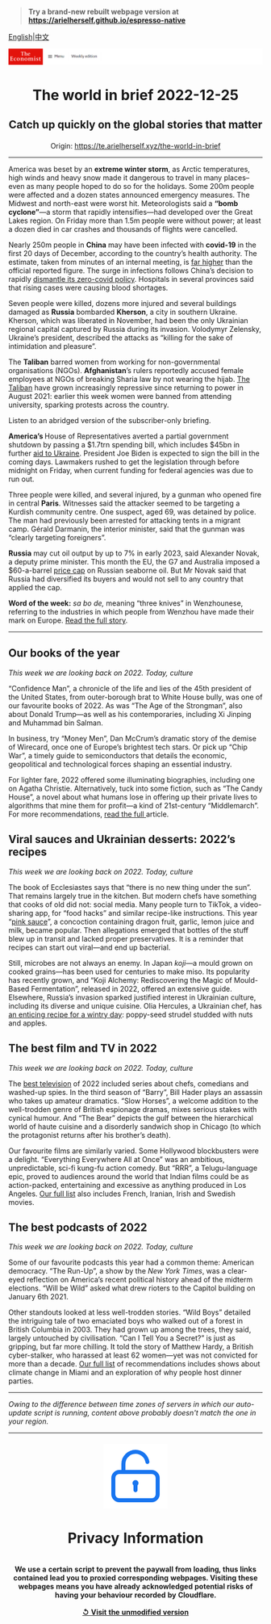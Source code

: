 > **Try a brand-new rebuilt webpage version at https://arielherself.github.io/espresso-native**

[English](https://github.com/arielherself/espresso/blob/main/README.md)|[中文](https://github-com.translate.goog/arielherself/espresso/blob/main/README.md?_x_tr_sl=en&_x_tr_tl=zh-CN&_x_tr_hl=zh-CN&_x_tr_pto=wapp)



![The Economist](menubar.png)

# <p align="center">The world in brief 2022-12-25</p>

## <p align="center">Catch up quickly on the global stories that matter</p>

<p align="center">Origin: <a href="https://te.arielherself.xyz/the-world-in-brief">https://te.arielherself.xyz/the-world-in-brief</a><hr>

America was beset by an <strong>extreme winter storm</strong>, as Arctic temperatures, high winds and heavy snow made it dangerous to travel in many places–even as many people hoped to do so for the holidays. Some 200m people were affected and a dozen states announced emergency measures. The Midwest and north-east were worst hit. Meteorologists said a <strong>“bomb cyclone”⁠</strong>—a storm that rapidly intensifies—⁠⁠had developed over the Great Lakes region. On Friday more than 1.5m people were without power; at least a dozen died in car crashes and thousands of flights were cancelled.

Nearly 250m people in <strong>China</strong> may have been infected with <strong>covid-19</strong> in the first 20 days of December, according to the country’s health authority. The estimate, taken from minutes of an internal meeting, is [far higher](https://te.arielherself.xyz/china/2022/12/15/our-model-shows-that-chinas-covid-death-toll-could-be-massive) than the official reported figure. The surge in infections follows China’s decision to rapidly [dismantle its zero-covid policy](https://te.arielherself.xyz/china/2022/12/15/the-politics-of-xi-jinpings-covid-retreat). Hospitals in several provinces said that rising cases were causing blood shortages.

Seven people were killed, dozens more injured and several buildings damaged as <strong>Russia</strong> bombarded <strong>Kherson</strong>, a city in southern Ukraine. Kherson, which was liberated in November, had been the only Ukrainian regional capital captured by Russia during its invasion. Volodymyr Zelensky, Ukraine’s president, described the attacks as “killing for the sake of intimidation and pleasure”.

The <strong>Taliban</strong> barred women from working for non-governmental organisations (NGOs). <strong>Afghanistan</strong>’s rulers reportedly accused female employees at NGOs of breaking Sharia law by not wearing the hijab. [The Taliban](https://te.arielherself.xyz/graphic-detail/2022/12/05/life-under-the-taliban-has-hit-rock-bottom) have grown increasingly repressive since returning to power in August 2021: earlier this week women were banned from attending university, sparking protests across the country.

Listen to an abridged version of the subscriber-only briefing.

<strong>America’s </strong>House of Representatives averted a partial government shutdown by passing a $1.7trn spending bill, which includes $45bn in further [aid to Ukraine](https://te.arielherself.xyz/united-states/2022/12/21/volodymyr-zelensky-brings-his-message-to-washington). President Joe Biden is expected to sign the bill in the coming days. Lawmakers rushed to get the legislation through before midnight on Friday, when current funding for federal agencies was due to run out.

Three people were killed, and several injured, by a gunman who opened fire in central <strong>Paris</strong>. Witnesses said the attacker seemed to be targeting a Kurdish community centre. One suspect, aged 69, was detained by police. The man had previously been arrested for attacking tents in a migrant camp. Gérald Darmanin, the interior minister, said that the gunman was “clearly targeting foreigners”.

<strong>Russia</strong> may cut oil output by up to 7% in early 2023, said Alexander Novak, a deputy prime minister. This month the EU, the G7 and Australia imposed a $60-a-barrel [price cap](https://te.arielherself.xyz/leaders/2022/11/30/the-wests-proposed-price-cap-on-russian-oil-is-no-magic-weapon) on Russian seaborne oil. But Mr Novak said that Russia had diversified its buyers and would not sell to any country that applied the cap.

<strong>Word of the week:</strong> <em>sa bo de, </em>meaning “three knives” in Wenzhounese, referring to the industries in which people from Wenzhou have made their mark on Europe. [Read the full story](https://te.arielherself.xyz/christmas-specials/2022/12/20/emigrants-from-a-small-corner-of-china-are-making-an-outsize-mark-abroad).

----------

## Our books of the year

<em>This week we are looking back on 2022. Today, culture</em>

“Confidence Man”, a chronicle of the life and lies of the 45th president of the United States, from outer-borough brat to White House bully, was one of our favourite books of 2022. As was “The Age of the Strongman”, also about Donald Trump—as well as his contemporaries, including Xi Jinping and Muhammad bin Salman. 

In business, try “Money Men”, Dan McCrum’s dramatic story of the demise of Wirecard, once one of Europe’s brightest tech stars. Or pick up “Chip War”, a timely guide to semiconductors that details the economic, geopolitical and technological forces shaping an essential industry. 

For lighter fare, 2022 offered some illuminating biographies, including one on Agatha Christie. Alternatively, tuck into some fiction, such as “The Candy House”, a novel about what humans lose in offering up their private lives to algorithms that mine them for profit—a kind of 21st-century “Middlemarch”. For more recommendations, [read the full ](https://te.arielherself.xyz/culture/2022/12/06/these-are-the-economists-best-books-of-2022)article.

## Viral sauces and Ukrainian desserts: 2022’s recipes

<em>This week we are looking back on 2022. Today, culture</em>

The book of Ecclesiastes says that “there is no new thing under the sun”. That remains largely true in the kitchen. But modern chefs have something that cooks of old did not: social media. Many people turn to TikTok, a video-sharing app, for “food hacks” and similar recipe-like instructions. This year “[pink sauce](https://te.arielherself.xyz/united-states/2022/08/25/pink-sauce-and-the-fashion-for-homemade-food-in-america)”, a concoction containing dragon fruit, garlic, lemon juice and milk, became popular. Then allegations emerged that bottles of the stuff blew up in transit and lacked proper preservatives. It is a reminder that recipes can start out viral—and end up bacterial.

Still, microbes are not always an enemy. In Japan <em>koji—</em>a mould grown on cooked grains—has been used for centuries to make miso. Its popularity has recently grown, and “Koji Alchemy: Rediscovering the Magic of Mould-Based Fermentation”, released in 2022, offered an extensive guide. Elsewhere, Russia’s invasion sparked justified interest in Ukrainian culture, including its diverse and unique cuisine. Olia Hercules, a Ukrainian chef, has [an enticing recipe for a wintry day](https://te.arielherself.xyz/culture/2022/12/09/the-year-in-food-ten-recipes-for-2022): poppy-seed strudel studded with nuts and apples.

## The best film and TV in 2022

<em>This week we are looking back on 2022. Today, culture</em>

The [best television](https://te.arielherself.xyz/culture/2022/12/02/the-best-television-series-of-2022) of 2022 included series about chefs, comedians and washed-up spies. In the third season of “Barry”, Bill Hader plays an assassin who takes up amateur dramatics. “Slow Horses”, a welcome addition to the well-trodden genre of British espionage dramas, mixes serious stakes with cynical humour. And “The Bear” depicts the gulf between the hierarchical world of haute cuisine and a disorderly sandwich shop in Chicago (to which the protagonist returns after his brother’s death). 

Our favourite films are similarly varied. Some Hollywood blockbusters were a delight. “Everything Everywhere All at Once” was an ambitious, unpredictable, sci-fi kung-fu action comedy. But “RRR”, a Telugu-language epic, proved to audiences around the world that Indian films could be as action-packed, entertaining and excessive as anything produced in Los Angeles. [Our full list](https://te.arielherself.xyz/culture/2022/11/23/the-best-films-of-2022) also includes French, Iranian, Irish and Swedish movies.

## The best podcasts of 2022

<em>This week we are looking back on 2022. Today, culture</em>

Some of our favourite podcasts this year had a common theme: American democracy. “The Run-Up”, a show by the <em>New York Times</em>, was a clear-eyed reflection on America’s recent political history ahead of the midterm elections. “Will be Wild” asked what drew rioters to the Capitol building on January 6th 2021. 

Other standouts looked at less well-trodden stories. “Wild Boys” detailed the intriguing tale of two emaciated boys who walked out of a forest in British Columbia in 2003. They had grown up among the trees, they said, largely untouched by civilisation. “Can I Tell You a Secret?” is just as gripping, but far more chilling. It told the story of Matthew Hardy, a British cyber-stalker, who harassed at least 62 women—yet was not convicted for more than a decade. [Our full list](https://te.arielherself.xyz/culture/2022/11/25/the-best-podcasts-of-2022) of recommendations includes shows about climate change in Miami and an exploration of why people host dinner parties.

----------

*Owing to the difference between time zones of servers in which our auto-update script is running, content above probably doesn't match the one in your region.*

|<br><div align="center"><img src="unlock.png" /><h1>Privacy Information</h1></div></br>We use a certain script to prevent the paywall from loading, thus links contained lead you to proxied corresponding webpages. Visiting these webpages means you have already acknowledged potential risks of having your behaviour recorded by Cloudflare.<br><br>[&#x21BA; Visit the unmodified version](README.raw.md)<br><br>|
|-----|
